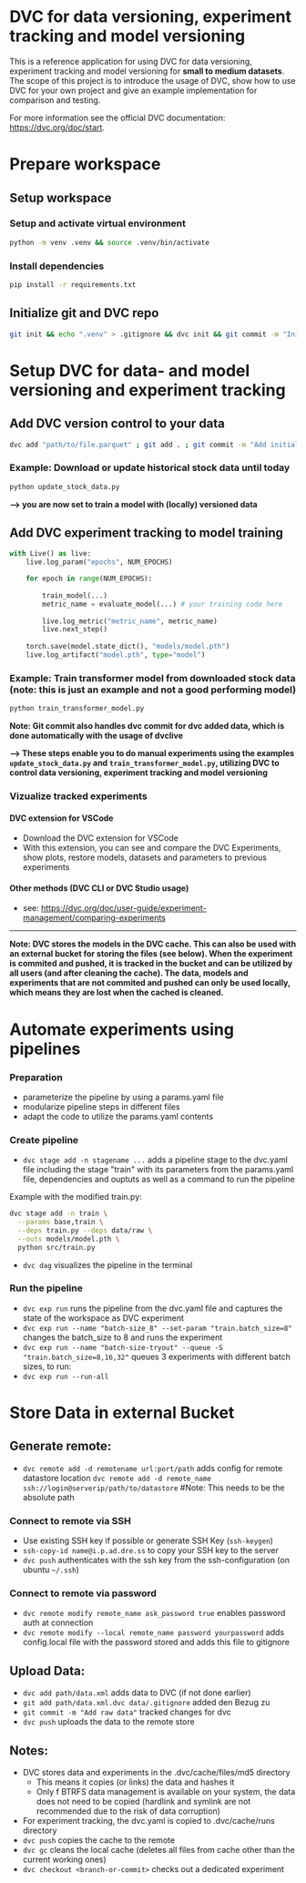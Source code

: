 # DVC for data versioning, experiment tracking and model versioning
This is a reference application for using DVC for data versioning, experiment tracking and model versioning for **small to medium datasets**. The scope of this project is to introduce the usage of DVC, show how to use DVC for your own project and give an example implementation for comparison and testing. 

For more information see the official DVC documentation: https://dvc.org/doc/start.

# Prepare workspace
## Setup workspace
### Setup and activate virtual environment
```bash
python -m venv .venv && source .venv/bin/activate
```
### Install dependencies
```bash
pip install -r requirements.txt
```

## Initialize git and DVC repo
```bash
git init && echo ".venv" > .gitignore && dvc init && git commit -m "Initialize git and DVC
```

# Setup DVC for data- and model versioning and experiment tracking
## Add DVC version control to your data
```bash
dvc add "path/to/file.parquet" ; git add . ; git commit -m "Add initial dataset to DVC" # Add your datapath here
```

### Example: Download or update historical stock data until today
```bash
python update_stock_data.py
```

**--> you are now set to train a model with (locally) versioned data**

## Add DVC experiment tracking to model training
```python
with Live() as live:
    live.log_param("epochs", NUM_EPOCHS)

    for epoch in range(NUM_EPOCHS):
        
        train_model(...)
        metric_name = evaluate_model(...) # your training code here
        
        live.log_metric("metric_name", metric_name)
        live.next_step()
    
    torch.save(model.state_dict(), "models/model.pth")
    live.log_artifact("model.pth", type="model")
```
### Example: Train transformer model from downloaded stock data (note: this is just an example and not a good performing model)
```bash
python train_transformer_model.py
```
**Note: Git commit also handles dvc commit for dvc added data, which is done automatically with the usage of dvclive**

**--> These steps enable you to do manual experiments using the examples `update_stock_data.py` and `train_transformer_model.py`, utilizing DVC to control data versioning, experiment tracking and model versioning**

### Vizualize tracked experiments
#### DVC extension for VSCode
- Download the DVC extension for VSCode
- With this extension, you can see and compare the DVC Experiments, show plots, restore models, datasets and parameters to previous experiments
#### Other methods (DVC CLI or DVC Studio usage)
- see: https://dvc.org/doc/user-guide/experiment-management/comparing-experiments
 
---

**Note: DVC stores the models in the DVC cache. This can also be used with an external bucket for storing the files (see below). When the experiment is commited and pushed, it is tracked in the bucket and can be utilized by all users (and after cleaning the cache). The data, models and experiments that are not commited and pushed can only be used locally, which means they are lost when the cached is cleaned.**

# Automate experiments using pipelines 
### Preparation 
- parameterize the pipeline by using a params.yaml file
- modularize pipeline steps in different files 
- adapt the code to utilize the params.yaml contents

### Create pipeline
- `dvc stage add -n stagename ...` adds a pipeline stage to the dvc.yaml file including the stage "train" with its parameters from the params.yaml file, dependencies and ouptuts as well as a command to run the pipeline

Example with the modified train.py:

```bash
dvc stage add -n train \
  --params base,train \
  --deps train.py --deps data/raw \
  --outs models/model.pth \
  python src/train.py
```
- `dvc dag` visualizes the pipeline in the terminal

### Run the pipeline
- `dvc exp run` runs the pipeline from the dvc.yaml file and captures the state of the workspace as DVC experiment 
- `dvc exp run --name "batch-size_8" --set-param "train.batch_size=8"` changes the batch_size to 8 and runs the experiment
- `dvc exp run --name "batch-size-tryout" --queue -S "train.batch_size=8,16,32"` queues 3 experiments with different batch sizes, to run: 
- `dvc exp run --run-all`

# Store Data in external Bucket 
## Generate  remote:
- `dvc remote add -d remotename url:port/path` adds config for remote datastore location `dvc remote add -d remote_name ssh://login@serverip/path/to/datastore` #Note: This needs to be the absolute path
### Connect to remote via SSH
- Use existing SSH key if possible or generate SSH Key (`ssh-keygen`)
- `ssh-copy-id name@i.p.ad.dre.ss` to copy your SSH key to the server
- `dvc push` authenticates with the ssh key from the ssh-configuration (on ubuntu `~/.ssh`)
### Connect to remote via password
- `dvc remote modify remote_name ask_password true` enables password auth at connection
- `dvc remote modify --local remote_name password yourpassword` adds config.local file with the password stored and adds this file to gitignore


## Upload Data:
- `dvc add path/data.xml` adds data to DVC (if not done earlier)
- `git add path/data.xml.dvc data/.gitignore` added den Bezug zu 
- `git commit -m "Add raw data"` tracked changes for dvc
- `dvc push` uploads the data to the remote store


## Notes:
- DVC stores data and experiments in the .dvc/cache/files/md5 directory 
  - This means it copies (or links) the data and hashes it
  - Only f BTRFS data management is available on your system, the data does not need to be copied (hardlink and symlink are not recommended due to the risk of data corruption)
- For experiment tracking, the dvc.yaml is copied to .dvc/cache/runs directory
- `dvc push` copies the cache to the remote 
- `dvc gc` cleans the local cache (deletes all files from cache other than the current working ones)
- `dvc checkout <branch-or-commit>` checks out a dedicated experiment